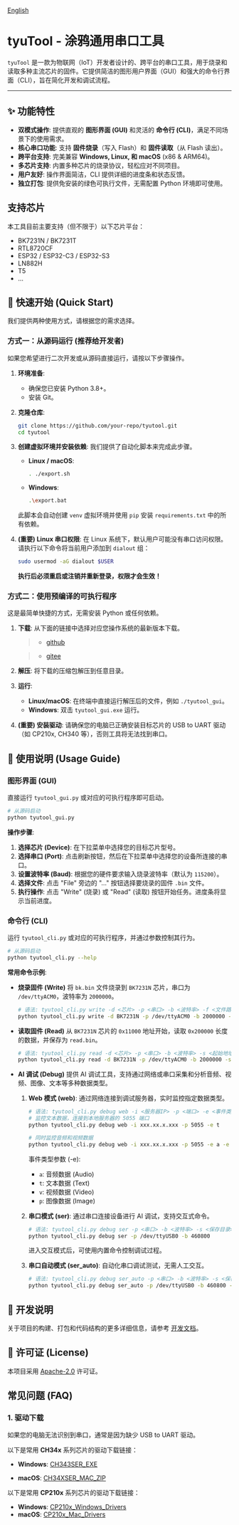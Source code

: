 [English](README.md)

# tyuTool - 涂鸦通用串口工具

`tyuTool` 是一款为物联网（IoT）开发者设计的、跨平台的串口工具，用于烧录和读取多种主流芯片的固件。它提供简洁的图形用户界面（GUI）和强大的命令行界面（CLI），旨在简化开发和调试流程。

---

## ✨ 功能特性

- **双模式操作**: 提供直观的 **图形界面 (GUI)** 和灵活的 **命令行 (CLI)**，满足不同场景下的使用需求。
- **核心串口功能**: 支持 **固件烧录**（写入 Flash）和 **固件读取**（从 Flash 读出）。
- **跨平台支持**: 完美兼容 **Windows, Linux, 和 macOS** (x86 & ARM64)。
- **多芯片支持**: 内置多种芯片的烧录协议，轻松应对不同项目。
- **用户友好**: 操作界面简洁，CLI 提供详细的进度条和状态反馈。
- **独立打包**: 提供免安装的绿色可执行文件，无需配置 Python 环境即可使用。

## 支持芯片

本工具目前主要支持（但不限于）以下芯片平台：

- BK7231N / BK7231T
- RTL8720CF
- ESP32 / ESP32-C3 / ESP32-S3
- LN882H
- T5
- ...

## 🚀 快速开始 (Quick Start)

我们提供两种使用方式，请根据您的需求选择。

### 方式一：从源码运行 (推荐给开发者)

如果您希望进行二次开发或从源码直接运行，请按以下步骤操作。

1.  **环境准备**:
    - 确保您已安装 Python 3.8+。
    - 安装 Git。

2.  **克隆仓库**:
    ```bash
    git clone https://github.com/your-repo/tyutool.git
    cd tyutool
    ```

3.  **创建虚拟环境并安装依赖**:
    我们提供了自动化脚本来完成此步骤。
    - **Linux / macOS**:
      ```bash
      . ./export.sh
      ```
    - **Windows**:
      ```bash
      .\export.bat
      ```
    此脚本会自动创建 `venv` 虚拟环境并使用 `pip` 安装 `requirements.txt` 中的所有依赖。

4.  **(重要) Linux 串口权限**:
    在 Linux 系统下，默认用户可能没有串口访问权限。请执行以下命令将当前用户添加到 `dialout` 组：
    ```bash
    sudo usermod -aG dialout $USER
    ```
    **执行后必须重启或注销并重新登录，权限才会生效！**

### 方式二：使用预编译的可执行程序

这是最简单快捷的方式，无需安装 Python 或任何依赖。

1.  **下载**: 从下面的链接中选择对应您操作系统的最新版本下载。

    > - [github](https://github.com/tuya/tyutool/releases)

    > - [gitee](https://gitee.com/tuya-open/tyutool/releases)

2.  **解压**: 将下载的压缩包解压到任意目录。
3.  **运行**:
    - **Linux/macOS**: 在终端中直接运行解压后的文件，例如 `./tyutool_gui`。
    - **Windows**: 双击 `tyutool_gui.exe` 运行。
4.  **(重要) 安装驱动**: 请确保您的电脑已正确安装目标芯片的 USB to UART 驱动（如 CP210x, CH340 等），否则工具将无法找到串口。


## 📖 使用说明 (Usage Guide)

### 图形界面 (GUI)

直接运行 `tyutool_gui.py` 或对应的可执行程序即可启动。

```bash
# 从源码启动
python tyutool_gui.py
```

**操作步骤**:
1.  **选择芯片 (Device)**: 在下拉菜单中选择您的目标芯片型号。
2.  **选择串口 (Port)**: 点击刷新按钮，然后在下拉菜单中选择您的设备所连接的串口。
3.  **设置波特率 (Baud)**: 根据您的硬件要求输入烧录波特率（默认为 `115200`）。
4.  **选择文件**: 点击 "File" 旁边的 "..." 按钮选择要烧录的固件 `.bin` 文件。
5.  **执行操作**: 点击 "Write" (烧录) 或 "Read" (读取) 按钮开始任务。进度条将显示当前进度。

### 命令行 (CLI)

运行 `tyutool_cli.py` 或对应的可执行程序，并通过参数控制其行为。

```bash
# 从源码启动
python tyutool_cli.py --help
```

**常用命令示例**:

- **烧录固件 (Write)**
  将 `bk.bin` 文件烧录到 `BK7231N` 芯片，串口为 `/dev/ttyACM0`，波特率为 `2000000`。
  ```bash
  # 语法: tyutool_cli.py write -d <芯片> -p <串口> -b <波特率> -f <文件路径>
  python tyutool_cli.py write -d BK7231N -p /dev/ttyACM0 -b 2000000 -f ./bk.bin
  ```

- **读取固件 (Read)**
  从 `BK7231N` 芯片的 `0x11000` 地址开始，读取 `0x200000` 长度的数据，并保存为 `read.bin`。
  ```bash
  # 语法: tyutool_cli.py read -d <芯片> -p <串口> -b <波特率> -s <起始地址> -l <长度> -f <保存路径>
  python tyutool_cli.py read -d BK7231N -p /dev/ttyACM0 -b 2000000 -s 0x11000 -l 0x200000 -f read.bin
  ```

- **AI 调试 (Debug)**
  提供 AI 调试工具，支持通过网络或串口采集和分析音频、视频、图像、文本等多种数据类型。

  1. **Web 模式 (web)**: 通过网络连接到调试服务器，实时监控指定数据类型。
     ```bash
     # 语法: tyutool_cli.py debug web -i <服务器IP> -p <端口> -e <事件类型> -s <保存目录>
     # 监控文本数据，连接到本地服务器的 5055 端口
     python tyutool_cli.py debug web -i xxx.xx.x.xxx -p 5055 -e t

     # 同时监控音频和视频数据
     python tyutool_cli.py debug web -i xxx.xx.x.xxx -p 5055 -e a -e v
     ```
     事件类型参数 (-e):
     - `a`: 音频数据 (Audio)
     - `t`: 文本数据 (Text)
     - `v`: 视频数据 (Video)
     - `p`: 图像数据 (Image)

  2. **串口模式 (ser)**: 通过串口连接设备进行 AI 调试，支持交互式命令。
     ```bash
     # 语法: tyutool_cli.py debug ser -p <串口> -b <波特率> -s <保存目录>
     python tyutool_cli.py debug ser -p /dev/ttyUSB0 -b 460800
     ```
     进入交互模式后，可使用内置命令控制调试过程。
  3. **串口自动模式 (ser_auto)**: 自动化串口调试测试，无需人工交互。
     ```bash
     # 语法: tyutool_cli.py debug ser_auto -p <串口> -b <波特率> -s <保存目录>
     python tyutool_cli.py debug ser_auto -p /dev/ttyUSB0 -b 460800 -s auto_debug
     ```

## 📝 开发说明

关于项目的构建、打包和代码结构的更多详细信息，请参考 [开发文档](tools/develop.md)。

## 📄 许可证 (License)

本项目采用 [Apache-2.0](LICENSE) 许可证。

## 常见问题 (FAQ)

### 1. 驱动下载

如果您的电脑无法识别到串口，通常是因为缺少 USB to UART 驱动。

以下是常用 **CH34x** 系列芯片的驱动下载链接：

- **Windows**: [CH343SER_EXE](https://www.wch.cn/downloads/ch343ser_exe.html)

- **macOS**: [CH34XSER_MAC_ZIP](https://www.wch.cn/downloads/CH34XSER_MAC_ZIP.html)

以下是常用 **CP210x** 系列芯片的驱动下载链接：

- **Windows**: [CP210x_Windows_Drivers](https://www.silabs.com/documents/public/software/CP210x_Windows_Drivers.zip)
- **macOS**: [CP210x_Mac_Drivers](https://www.silabs.com/documents/public/software/Mac_OSX_VCP_Driver.zip)
